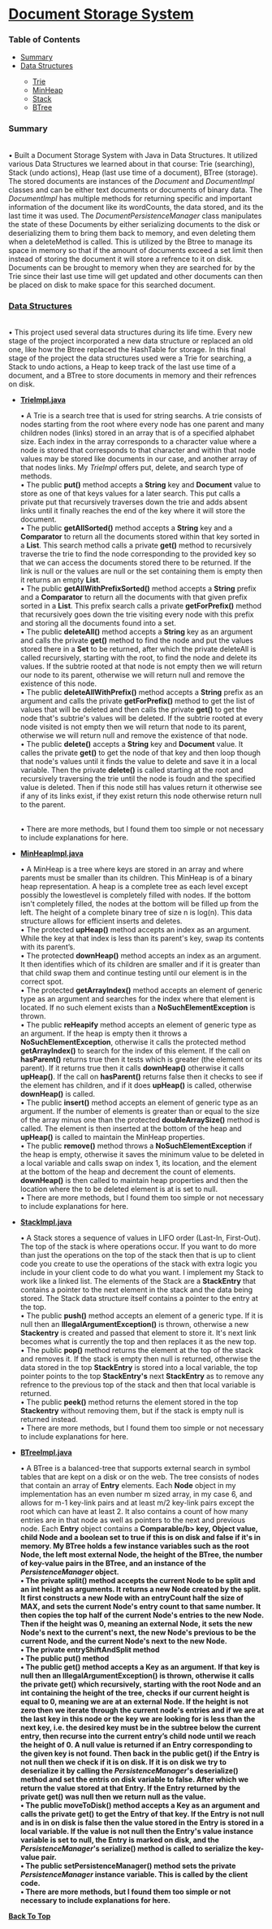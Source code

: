 <h1><a href = https://github.com/YaakovBaker/Document-Storage-System><Strong>Document Storage System</Strong></a></h1>

<h3><a id = "TOC">Table of Contents</a></h3>
<ul>
  <li><a href = "#Summary">Summary</a></li>
  <li><a href = "#DS">Data Structures</a></li>
    <p>
      <ul>
        <li><a href = "#Trie">Trie</a></li>
        <li><a href = "#MinHeap">MinHeap</a></li>
        <li><a href = "#Stack">Stack</a></li>
        <li><a href = "#BTree">BTree</a></li>
      </ul>
   </p>
 </ul>

<h3><a name = "Summary"><Strong>Summary</Strong></a></h3>
  <p><br>•	Built a Document Storage System with Java in Data Structures. It utilized various Data Structures we learned about in that course: Trie (searching), Stack (undo actions), Heap (last use time of a document), BTree (storage). The stored documents are instances of the <i>Document</i> and <i>DocumentImpl</i> classes and can be either text documents or documents of binary data. The <i>DocumentImpl</i> has multiple methods for returning specific and important information of the document like its wordCounts, the data stored, and its the last time it was used. The <i>DocumentPersistenceManager</i> class manipulates the state of these Documents by either serializing documents to the disk or deserializing them to bring them back to memory, and even deleting them when a deleteMethod is called. This is utilized by the Btree to manage its space in memory so that if the amount of documents exceed a set limit then instead of storing the document it will store a refrence to it on disk. Documents can be brought to memory when they are searched for by the Trie since their last use time will get updated and other documents can then be placed on disk to make space for this searched document.</p>
  
 <h3><a name = "DS" href = "https://github.com/YaakovBaker/Document-Storage-System/tree/main/stage5/src/main/java/edu/yu/cs/com1320/project">Data Structures</a></h3>
 <p><br>• This project used several data structures during its life time. Every new stage of the project incorporated a new data structure or replaced an old one, like how the Btree replaced the HashTable for storage. In this final stage of the project the data structures used were a Trie for searching, a Stack to undo actions, a Heap to keep track of the last use time of a document, and a BTree to store documents in memory and their refrences on disk.
  <ul type = "disc">
    <li><a name = "Trie" href = "https://github.com/YaakovBaker/Document-Storage-System/blob/main/stage5/src/main/java/edu/yu/cs/com1320/project/impl/TrieImpl.java"><b>TrieImpl.java</b></a></li>
    <p>•	A Trie is a search tree that is used for string searchs. A trie consists of nodes starting from the root where every node has one parent and many children nodes (links) stored in an array that is of a specified alphabet size. Each index in the array corresponds to a character value where a node is stored that corresponds to that character and within that node values may be stored like documents in our case, and another array of that nodes links. My <i>TrieImpl</i> offers put, delete, and search type of methods.
      <br>•	 The public <b>put()</b> method accepts a <b>String</b> key and <b>Document</b> value to store as one of that keys values for a later search. This put calls a private put that recursively traverses down the trie and adds absent links until it finally reaches the end of the key where it will store the document. 
      <br>•	The public <b>getAllSorted()</b> method accepts a <b>String</b> key and a <b>Comparator</b> to return all the documents stored within that key sorted in a <b>List</b>. This search method calls a private <b>get()</b> method to recursively traverse the trie to find the node corresponding to the provided key so that we can access the documents stored there to be returned. If the link is null or the values are null or the set containing them is empty then it returns an empty <b>List</b>. 
      <br>•	The public <b>getAllWithPrefixSorted()</b> method accepts a <b>String</b> prefix and a <b>Comparator</b> to return all the documents with that given prefix sorted in a <b>List</b>. This prefix search calls a private <b>getForPrefix()</b> method that recursively goes down the trie visiting every node with this prefix and storing all the documents found into a set.
      <br>•	The public <b>deleteAll()</b> method accepts a <b>String</b> key as an argument and calls the private <b>get()</b> method to find the node and put the values stored there in a <b>Set</b> to be returned, after which the private deleteAll is called recursively, starting with the root, to find the node and delete its values. If the subtrie rooted at that node is not empty then we will return our node to its parent, otherwise we will return null and remove the existence of this node.
      <br>•	The public <b>deleteAllWithPrefix()</b> method accepts a <b>String</b> prefix as an argument and calls the private <b>getForPrefix()</b> method to get the list of values that will be deleted and then calls the private <b>get()</b> to get the node that's subtrie's values will be deleted. If the subtrie rooted at every node visited is not empty then we will return that node to its parent, otherwise we will return null and remove the existence of that node.
      <br>•	The public <b>delete()</b> accepts a <b>String</b> key and <b>Document</b> value. It calles the private <b>get()</b> to get the node of that key and then loop though that node's values until it finds the value to delete and save it in a local variable. Then the private <b>delete()</b> is called starting at the root and recursively traversing the trie until the node is foudn and the specified value is deleted. Then if this node still has values return it otherwise see if any of its links exist, if they exist return this node otherwise return null to the parent.<br></p>
    <br>•	 There are more methods, but I found them too simple or not necessary to include explanations for here.<br></p>
    <li><a name = "MinHeap" href = "https://github.com/YaakovBaker/Document-Storage-System/blob/main/stage5/src/main/java/edu/yu/cs/com1320/project/impl/MinHeapImpl.java"><b>MinHeapImpl.java</b></a></li>
    <p>•	A MinHeap is a tree where keys are stored in an array and where parents must be smaller than its children. This MinHeap is of a binary heap representation. A heap is a complete tree as each level except possibly the lowestlevel is completely filled with nodes. If the bottom isn't completely filled, the nodes at the bottom will be filled up from the left. The height of a complete binary tree of size n is log(n). This data structure allows for efficient inserts and deletes.
      <br>•	 The protected <b>upHeap()</b> method accepts an index as an argument. While the key at that index is less than its parent's key, swap its contents with its parent’s.  
      <br>•	 The protected <b>downHeap()</b> method accepts an index as an argument. It then identifies which of its children are smaller and if it is greater than that child swap them and continue testing until our element is in the correct spot.
      <br>•	 The protected <b>getArrayIndex()</b> method accepts an element of generic type as an argument and searches for the index where that element is located. If no such element exists than a <b>NoSuchElementException</b> is thrown.
      <br>•	 The public <b>reHeapify</b> method accepts an element of generic type as an argument. If the heap is empty then it throws a <b>NoSuchElementException</b>, otherwise it calls the protected method <b>getArrayIndex()</b> to search for the index of this element. If the call on <b>hasParent()</b> returns true then it tests which is greater (the element or its parent). If it returns true then it calls <b>downHeap()</b> otherwise it calls <b>upHeap()</b>. If the call on <b>hasParent()</b> returns false then it checks to see if the element has children, and if it does <b>upHeap()</b> is called, otherwise <b>downHeap()</b> is called.
      <br>•	 The public <b>insert()</b> method accepts an element of generic type as an argument. If the number of elements is greater than or equal to the size of the array minus one than the protected <b>doubleArraySize()</b> method is called. The element is then inserted at the bottom of the heap and <b>upHeap()</b> is called to maintain the MinHeap properties.
      <br>•	 The public <b>remove()</b> method throws a <b>NoSuchElementException</b> if the heap is empty, otherwise it saves the minimum value to be deleted in a local variable and calls swap on index 1, its location, and the element at the bottom of the heap and decrement the count of elements. <b>downHeap()</b> is then called to maintain heap properties and then the location where the to be deleted element is at is set to null.
      <br>•	 There are more methods, but I found them too simple or not necessary to include explanations for here.<br></p>
    <li><a name = "Stack" href = "https://github.com/YaakovBaker/Document-Storage-System/blob/main/stage5/src/main/java/edu/yu/cs/com1320/project/impl/StackImpl.java"><b>StackImpl.java</b></a></li>
    <p>•	A Stack stores a sequence of values in LIFO order (Last-In, First-Out). The top of the stack is where operations occur. If you want to do more than just the operations on the top of the stack then that is up to client code you create to use the operations of the stack with extra logic you include in your client code to do what you want. I implement my Stack to work like a linked list. The elements of the Stack are a <b>StackEntry</b> that contains a pointer to the next element in the stack and the data being stored. The Stack data structure itself contains a pointer to the entry at the top.
      <br>•	 The public <b>push()</b> method accepts an element of a generic type. If it is null then an <b>IllegalArgumentException()</b> is thrown, otherwise a new <b>Stackentry</b> is created and passed that element to store it. It's next link becomes what is currently the top and then replaces it as the new top.
      <br>•	 The public <b>pop()</b> method returns the element at the top of the stack and removes it. If the stack is empty then null is returned, otherwise the data stored in the top <b>StackEntry</b> is stored into a local variable, the top pointer points to the top <b>StackEntry's</b> next <b>StackEntry</b> as to remove any refrence to the previous top of the stack and then that local variable is returned.
      <br>•	 The public <b>peek()</b> method returns the element stored in the top <b>Stackentry</b> without removing them, but if the stack is empty null is returned instead.
      <br>•	 There are more methods, but I found them too simple or not necessary to include explanations for here.<br></p>
    <li><a name = "BTree" href = "https://github.com/YaakovBaker/Document-Storage-System/blob/main/stage5/src/main/java/edu/yu/cs/com1320/project/impl/BTreeImpl.java"><b>BTreeImpl.java</b></a></li>
    <p>•	A BTree is a balanced-tree that supports external search in symbol tables that are kept on a disk or on the web. The tree consists of nodes that contain an array of <b>Entry</b> elements. Each <b>Node</b> object in my implementation has an even number m sized array, in my case 6, and allows for m-1 key-link pairs and at least m/2 key-link pairs except the root which can have at least 2. It also contains a count of how many entries are in that node as well as pointers to the next and previous node. Each <b>Entry</b> object contains a <b>Comparable/b> key, <b>Object</b> value, child <b>Node</b> and a boolean set to true if this is on disk and false if it's in memory. My BTree holds a few instance variables such as the root <b>Node</b>, the left most external <b>Node</b>, the height of the BTree, the number of key-value pairs in the BTree, and an instance of the <i>PersistenceManager</i> object.
      <br>•	 The private <b>split()</b> method accepts the current <b>Node</b> to be split and an int height as arguments. It returns a new <b>Node</b> created by the split. It first constructs a new <b>Node</b> with an entryCount half the size of MAX, and sets the current <b>Node</b>'s entry count to that same number. It then copies the top half of the current <b>Node</b>'s entries to the new <b>Node</b>. Then if the height was 0, meaning an external <b>Node</b>, it sets the new <b>Node</b>'s next to the current's next, the new <b>Node</b>'s previous to be the current <b>Node</b>, and the current <b>Node</b>'s next to the new <b>Node</b>.  
      <br>•	 The private <b>entryShiftAndSplit</b> method 
      <br>•	 The public <b>put()</b> method
      <br>•	 The public <b>get()</b> method accepts a Key as an argument. If that key is null then an <b>IllegalArgumentException()</b> is thrown, otherwise it calls the private <b>get()</b> which recursively, starting with the root <b>Node</b> and an int containing the height of the tree, checks if our current height is equal to 0, meaning we are at an external <b>Node</b>. If the height is not zero then we iterate through the current node's entries and if we are at the last key in this node or the key we are looking for is less than the next key, i.e. the desired key must be in the subtree below the current entry, then recurse into the current entry’s child node until we reach the height of 0. A null value is returned if an <b>Entry</b> corresponding to the given key is not found. Then back in the public <b>get()</b> if the <b>Entry</b> is not null then we check if it is on disk. If it is on disk we try to deserialize it by calling the <i>PersistenceManager</i>'s <b>deserialize()</b> method and set the entris on disk variable to false. After which we return the value stored at that <b>Entry</b>. If the <b>Entry</b> returned by the private <b>get()</b> was null then we return null as the value.
      <br>•	 The public <b>moveToDisk()</b> method accepts a Key as an argument and calls the private <b>get()</b> to get the <b>Entry</b> of that key. If the <b>Entry</b> is not null and is in on disk is false then the value stored in the <b>Entry</b> is stored in a local variable. If the value is not null then the <b>Entry</b>'s value instance variable is set to null, the <b>Entry</b> is marked on disk, and the <i>PersistenceManager</i>'s <b>serialize()</b> method is called to serialize the key-value pair.
      <br>•	 The public <b>setPersistenceManager()</b> method sets the private <i>PersistenceManager</i> instance variable. This is called by the client code.
      <br>•	 There are more methods, but I found them too simple or not necessary to include explanations for here.<br></p>
    </ul>
 
<a href ="#TOC">Back To Top</a>

